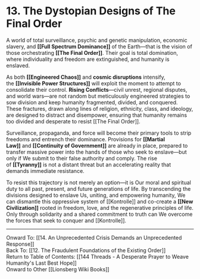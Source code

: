 # 13. The Dystopian Designs of The Final Order

A world of total surveillance, psychic and genetic manipulation, economic slavery, and **[[Full Spectrum Dominance]]** of the Earth—that is the vision of those orchestrating **[[The Final Order]]**. Their goal is total domination, where individuality and freedom are extinguished, and humanity is enslaved.

As both **[[Engineered Chaos]]** and **cosmic disruptions** intensify, the **[[Invisible Power Structures]]** will exploit the moment to attempt to consolidate their control. **Rising Conflicts**—civil unrest, regional disputes, and world wars—are not random but meticulously engineered strategies to sow division and keep humanity fragmented, divided, and conquered. These fractures, drawn along lines of religion, ethnicity, class, and ideology, are designed to distract and disempower, ensuring that humanity remains too divided and desperate to resist [[The Final Order]].

Surveillance, propaganda, and force will become their primary tools to strip freedoms and entrench their dominance. Provisions for **[[Martial Law]]** and **[[Continuity of Government]]** are already in place, prepared to transfer massive power into the hands of those who seek to enslave—but only if We submit to their false authority and comply. The rise of **[[Tyranny]]** is not a distant threat but an accelerating reality that demands immediate resistance.

To resist this trajectory is not merely an option—it is Our moral and spiritual duty to all past, present, and future generations of life. By transcending the divisions designed to enslave Us, uniting, and empowering humanity, We can dismantle this oppressive system of [[Kontrolle]] and co-create a **[[New Civilization]]** rooted in freedom, love, and the regenerative principles of life. Only through solidarity and a shared commitment to truth can We overcome the forces that seek to conquer and [[Kontrolle]]. 

____

Onward To: [[14. An Unprecedented Crisis Demands an Unprecedented Response]]  
Back To: [[12. The Fraudulent Foundations of the Existing Order]]  
Return to Table of Contents: [[144 Threads - A Desperate Prayer to Weave Humanity's Last Best Hope]]  
Onward to Other [[Lionsberg Wiki Books]]  

